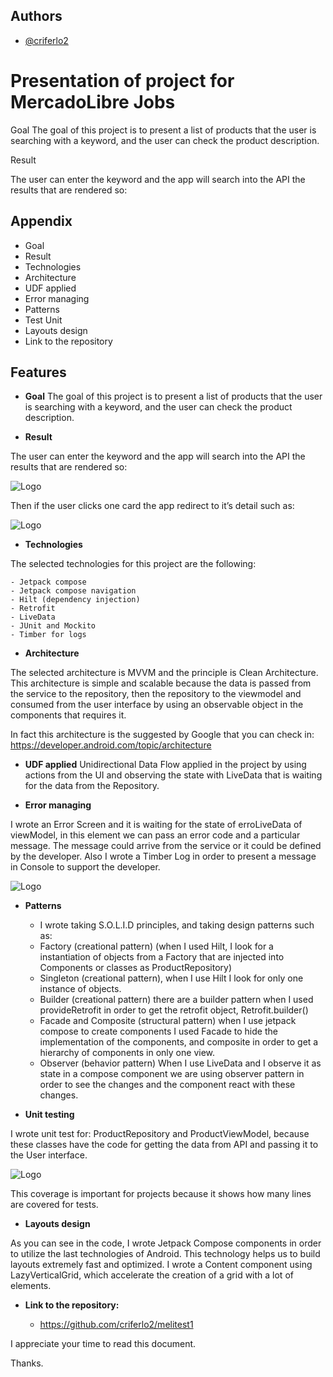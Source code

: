 
## Authors

- [@criferlo2](https://www.github.com/criferlo2)


# Presentation of project for MercadoLibre Jobs


Goal
The goal of this project is to present a list of products that the user is searching with a keyword, and the user can check the product description.

Result

The user can enter the keyword and the app will search into the API the results that are rendered so:



## Appendix

- Goal
- Result
- Technologies
- Architecture
- UDF applied
- Error managing
- Patterns
- Test Unit
- Layouts design
- Link to the repository



## Features

- **Goal**
The goal of this project is to present a list of products that the user is searching with a keyword, and the user can check the product description.

- **Result**

The user can enter the keyword and the app will search into the API the results that are rendered so:


![Logo](https://github.com/criferlo2/melitest1/blob/main/success-meli.png?raw=true)

Then if the user clicks one card the app redirect to it’s detail such as:

![Logo](https://github.com/criferlo2/melitest1/blob/main/success%20detail%20-meli.png?raw=true)

- **Technologies**

The selected technologies for this project are the following:

    - Jetpack compose
    - Jetpack compose navigation
    - Hilt (dependency injection)
    - Retrofit
    - LiveData
    - JUnit and Mockito
    - Timber for logs

- **Architecture**

The selected architecture is MVVM and the principle is Clean Architecture. This architecture is simple and scalable because the data is passed from the service to the repository, then the repository to the viewmodel and consumed from the user interface by using an observable object in the components that requires it.

In fact this architecture is the suggested by Google that you can check in: https://developer.android.com/topic/architecture 


- **UDF applied**
Unidirectional Data Flow applied in the project by using actions from the UI and observing the state with LiveData that is waiting for the data from the Repository.

- **Error managing**

I wrote an Error Screen and it is waiting for the state of erroLiveData of viewModel, in this element we can pass an error code and a particular message. The message could arrive from the service or it could be defined by​​ the developer. Also I wrote a Timber Log in order to present a message in Console to support the developer.

![Logo](https://github.com/criferlo2/melitest1/blob/main/manageerror-meli.png?raw=true)

- **Patterns**

    - I wrote taking S.O.L.I.D principles, and taking design patterns such as: 
    - Factory (creational pattern) (when I used Hilt, I look for a instantiation of objects from a Factory that are injected into Components or classes as ProductRepository)
    - Singleton (creational pattern), when I use Hilt I look for only one instance of objects.
    - Builder (creational pattern) there are a builder pattern when I used provideRetrofit in order to get the retrofit object, Retrofit.builder()
    - Facade and Composite (structural pattern) when I use jetpack compose to create components I used Facade to hide the implementation of the components, and composite in order to get a hierarchy of components in only one view.
    - Observer (behavior pattern) When I use LiveData and I observe it as state in a compose component we are using observer pattern in order to see the changes and the component react with these changes.

- **Unit testing**

I wrote unit test for: ProductRepository and ProductViewModel, because these classes have the code for getting the data from API and passing it to the User interface. 

![Logo](https://github.com/criferlo2/melitest1/blob/main/unit%20testing%20meli.png?raw=true)

This coverage is important for projects because it shows how many lines are covered for tests. 

- **Layouts design**

As you can see in the code, I wrote Jetpack Compose components in order to utilize the last technologies of Android. This technology helps us to build layouts extremely fast and optimized. I wrote a Content component using LazyVerticalGrid, which accelerate the creation of a grid with a lot of elements.

- **Link to the repository:**

    -  https://github.com/criferlo2/melitest1

I appreciate your time to read this document.

Thanks.


